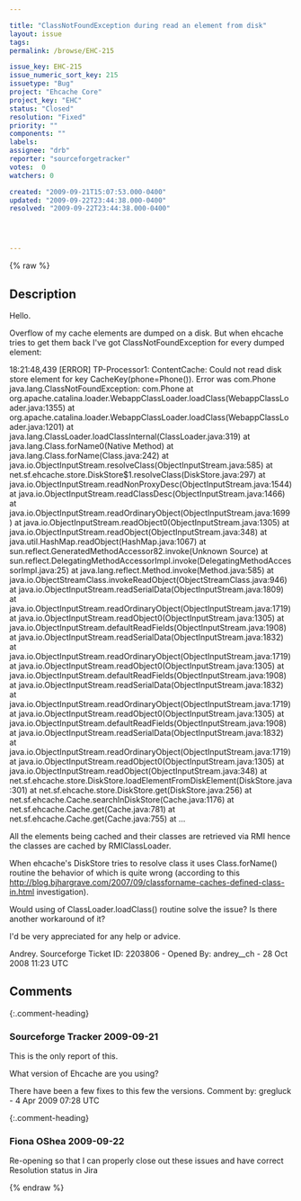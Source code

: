 ```yaml
---

title: "ClassNotFoundException during read an element from disk"
layout: issue
tags: 
permalink: /browse/EHC-215

issue_key: EHC-215
issue_numeric_sort_key: 215
issuetype: "Bug"
project: "Ehcache Core"
project_key: "EHC"
status: "Closed"
resolution: "Fixed"
priority: ""
components: ""
labels: 
assignee: "drb"
reporter: "sourceforgetracker"
votes:  0
watchers: 0

created: "2009-09-21T15:07:53.000-0400"
updated: "2009-09-22T23:44:38.000-0400"
resolved: "2009-09-22T23:44:38.000-0400"




---
```


{% raw %}

## Description

<div markdown="1" class="description">

Hello.

Overflow of my cache elements are dumped on a disk. But when ehcache tries to get them back I've got ClassNotFoundException for every dumped element:

18:21:48,439 [ERROR] TP-Processor1: ContentCache: Could not read disk store element for key CacheKey(phone=Phone()). Error was com.Phone
java.lang.ClassNotFoundException: com.Phone
        at org.apache.catalina.loader.WebappClassLoader.loadClass(WebappClassLoader.java:1355)
        at org.apache.catalina.loader.WebappClassLoader.loadClass(WebappClassLoader.java:1201)
        at java.lang.ClassLoader.loadClassInternal(ClassLoader.java:319)
        at java.lang.Class.forName0(Native Method)
        at java.lang.Class.forName(Class.java:242)
        at java.io.ObjectInputStream.resolveClass(ObjectInputStream.java:585)
        at net.sf.ehcache.store.DiskStore$1.resolveClass(DiskStore.java:297)
        at java.io.ObjectInputStream.readNonProxyDesc(ObjectInputStream.java:1544)
        at java.io.ObjectInputStream.readClassDesc(ObjectInputStream.java:1466)
        at java.io.ObjectInputStream.readOrdinaryObject(ObjectInputStream.java:1699)
        at java.io.ObjectInputStream.readObject0(ObjectInputStream.java:1305)
        at java.io.ObjectInputStream.readObject(ObjectInputStream.java:348)
        at java.util.HashMap.readObject(HashMap.java:1067)
        at sun.reflect.GeneratedMethodAccessor82.invoke(Unknown Source)
        at sun.reflect.DelegatingMethodAccessorImpl.invoke(DelegatingMethodAccessorImpl.java:25)
        at java.lang.reflect.Method.invoke(Method.java:585)
        at java.io.ObjectStreamClass.invokeReadObject(ObjectStreamClass.java:946)
        at java.io.ObjectInputStream.readSerialData(ObjectInputStream.java:1809)
        at java.io.ObjectInputStream.readOrdinaryObject(ObjectInputStream.java:1719)
        at java.io.ObjectInputStream.readObject0(ObjectInputStream.java:1305)
        at java.io.ObjectInputStream.defaultReadFields(ObjectInputStream.java:1908)
        at java.io.ObjectInputStream.readSerialData(ObjectInputStream.java:1832)
        at java.io.ObjectInputStream.readOrdinaryObject(ObjectInputStream.java:1719)
        at java.io.ObjectInputStream.readObject0(ObjectInputStream.java:1305)
        at java.io.ObjectInputStream.defaultReadFields(ObjectInputStream.java:1908)
        at java.io.ObjectInputStream.readSerialData(ObjectInputStream.java:1832)
        at java.io.ObjectInputStream.readOrdinaryObject(ObjectInputStream.java:1719)
        at java.io.ObjectInputStream.readObject0(ObjectInputStream.java:1305)
        at java.io.ObjectInputStream.defaultReadFields(ObjectInputStream.java:1908)
        at java.io.ObjectInputStream.readSerialData(ObjectInputStream.java:1832)
        at java.io.ObjectInputStream.readOrdinaryObject(ObjectInputStream.java:1719)
        at java.io.ObjectInputStream.readObject0(ObjectInputStream.java:1305)
        at java.io.ObjectInputStream.readObject(ObjectInputStream.java:348)
        at net.sf.ehcache.store.DiskStore.loadElementFromDiskElement(DiskStore.java:301)
        at net.sf.ehcache.store.DiskStore.get(DiskStore.java:256)
        at net.sf.ehcache.Cache.searchInDiskStore(Cache.java:1176)
        at net.sf.ehcache.Cache.get(Cache.java:781)
        at net.sf.ehcache.Cache.get(Cache.java:755)
        at ...

All the elements being cached and their classes are retrieved via RMI hence the classes are cached by RMIClassLoader.

When ehcache's DiskStore tries to resolve class it uses Class.forName() routine the behavior of which is quite wrong (according to this http://blog.bjhargrave.com/2007/09/classforname-caches-defined-class-in.html investigation).

Would using of ClassLoader.loadClass() routine solve the issue? Is there another workaround of it?

I'd be very appreciated for any help or advice.

Andrey.
Sourceforge Ticket ID: 2203806 - Opened By: andrey\_\_ch - 28 Oct 2008 11:23 UTC

</div>

## Comments


{:.comment-heading}
### **Sourceforge Tracker** <span class="date">2009-09-21</span>

<div markdown="1" class="comment">

This is the only report of this. 

What version of Ehcache are you using?

There have been a few fixes to this few the versions.
Comment by: gregluck - 4 Apr 2009 07:28 UTC

</div>


{:.comment-heading}
### **Fiona OShea** <span class="date">2009-09-22</span>

<div markdown="1" class="comment">

Re-opening so that I can properly close out these issues and have correct Resolution status in Jira

</div>



{% endraw %}
